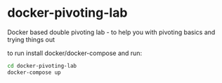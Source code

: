 # docker-pivoting-lab
Docker based double pivoting lab - to help you with pivoting basics and trying things out

to run install docker/docker-compose and run:
```sh
cd docker-pivoting-lab
docker-compose up
```
